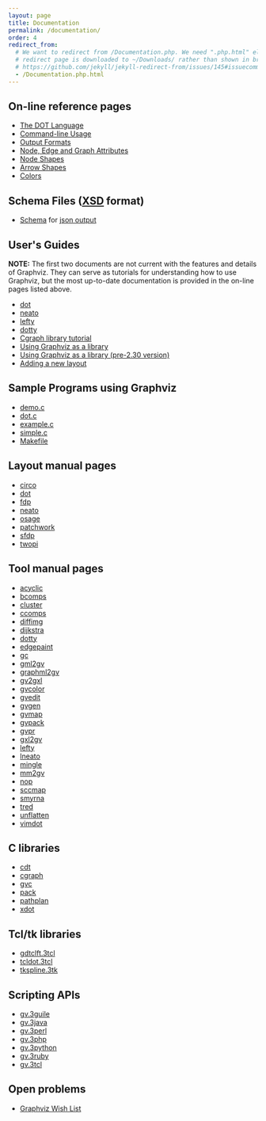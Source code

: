```yaml
---
layout: page
title: Documentation
permalink: /documentation/
order: 4
redirect_from:
  # We want to redirect from /Documentation.php. We need ".php.html" else the
  # redirect page is downloaded to ~/Downloads/ rather than shown in browser. See:
  # https://github.com/jekyll/jekyll-redirect-from/issues/145#issuecomment-392277818
  - /Documentation.php.html
---
```


## On-line reference pages

* <a href="/doc/info/lang.html">The DOT Language</a>
* <a href="/doc/info/command.html">Command-line Usage</a>
* <a href="/doc/info/output.html">Output Formats</a>
* <a href="/doc/info/attrs.html">Node, Edge and Graph Attributes</a>
* <a href="/doc/info/shapes.html">Node Shapes</a>
* <a href="/doc/info/arrows.html">Arrow Shapes</a>
* <a href="/doc/info/colors.html">Colors</a>

## Schema Files (<a href="http://www.w3.org/XML/Schema">XSD</a> format)

* <a href="/doc/info/graphviz_json_schema.json">Schema</a> for <a href="/doc/info/output.html#d:json">json output</a>

## User's Guides

<b>NOTE:</b> The first two documents are not current with the features
and details of Graphviz. They can serve as tutorials for understanding how
to use Graphviz, but the most up-to-date documentation is provided in the
on-line pages listed above.

* <a href="/pdf/dotguide.pdf">dot</a>
* <a href="/pdf/neatoguide.pdf">neato</a>
* <a href="/pdf/leftyguide.pdf">lefty</a>
* <a href="/pdf/dottyguide.pdf">dotty</a>
* <a href="/pdf/cgraph.pdf">Cgraph library tutorial</a>
* <a href="/pdf/libguide.pdf">Using Graphviz as a library</a>
* <a href="/pdf/oldlibguide.pdf">Using Graphviz as a library (pre-2.30 version)</a>
* <a href="/doc/addingLayout.txt">Adding a new layout</a>

## Sample Programs using Graphviz

* <a href="/dot.demo/demo.c">demo.c</a>
* <a href="/dot.demo/dot.c">dot.c</a>
* <a href="/dot.demo/example.c">example.c</a>
* <a href="/dot.demo/simple.c">simple.c</a>
* <a href="/dot.demo/Makefile">Makefile</a>

## Layout manual pages

* <a target="_blank" href="/pdf/dot.1.pdf">circo</a>
* <a target="_blank" href="/pdf/dot.1.pdf">dot</a>
* <a target="_blank" href="/pdf/dot.1.pdf">fdp</a>
* <a target="_blank" href="/pdf/dot.1.pdf">neato</a>
* <a target="_blank" href="/pdf/osage.1.pdf">osage</a>
* <a target="_blank" href="/pdf/patchwork.1.pdf">patchwork</a>
* <a target="_blank" href="/pdf/dot.1.pdf">sfdp</a>
* <a target="_blank" href="/pdf/dot.1.pdf">twopi</a>

## Tool manual pages

* <a target="_blank" href="/pdf/acyclic.1.pdf">acyclic</a>
* <a target="_blank" href="/pdf/bcomps.1.pdf">bcomps</a>
* <a target="_blank" href="/pdf/cluster.1.pdf">cluster</a>
* <a target="_blank" href="/pdf/ccomps.1.pdf">ccomps</a>
* <a target="_blank" href="/pdf/diffimg.1.pdf">diffimg</a>
* <a target="_blank" href="/pdf/dijkstra.1.pdf">dijkstra</a>
* <a target="_blank" href="/pdf/dotty.1.pdf">dotty</a>
* <a target="_blank" href="/pdf/edgepaint.1.pdf">edgepaint</a>
* <a target="_blank" href="/pdf/gc.1.pdf">gc</a>
* <a target="_blank" href="/pdf/gml2gv.1.pdf">gml2gv</a> 
* <a target="_blank" href="/pdf/graphml2gv.1.pdf">graphml2gv</a> 
* <a target="_blank" href="/pdf/gxl2gv.1.pdf">gv2gxl</a>
* <a target="_blank" href="/pdf/gvcolor.1.pdf">gvcolor</a>
* <a target="_blank" href="/pdf/gvedit.1.pdf">gvedit</a>
* <a target="_blank" href="/pdf/gvgen.1.pdf">gvgen</a>
* <a target="_blank" href="/pdf/gvmap.1.pdf">gvmap</a>
* <a target="_blank" href="/pdf/gvpack.1.pdf">gvpack</a>
* <a target="_blank" href="/pdf/gvpr.1.pdf">gvpr</a>
* <a target="_blank" href="/pdf/gxl2gv.1.pdf">gxl2gv</a> 
* <a target="_blank" href="/pdf/lefty.1.pdf">lefty</a>
* <a target="_blank" href="/pdf/lneato.1.pdf">lneato</a> 
* <a target="_blank" href="/pdf/mingle.1.pdf">mingle</a>
* <a target="_blank" href="/pdf/mm2gv.1.pdf">mm2gv</a>
* <a target="_blank" href="/pdf/nop.1.pdf">nop</a>
* <a target="_blank" href="/pdf/sccmap.1.pdf">sccmap</a>
* <a target="_blank" href="/pdf/smyrna.1.pdf">smyrna</a>
* <a target="_blank" href="/pdf/tred.1.pdf">tred</a>
* <a target="_blank" href="/pdf/unflatten.1.pdf">unflatten</a>
* <a target="_blank" href="/pdf/vimdot.1.pdf">vimdot</a>

## C libraries

* <a href="/pdf/cdt.3.pdf" target="_blank">cdt</a>
* <a href="/pdf/cgraph.3.pdf" target="_blank">cgraph</a>
* <a href="/pdf/gvc.3.pdf" target="_blank">gvc</a>
* <a href="/pdf/pack.3.pdf" target="_blank">pack</a>
* <a href="/pdf/pathplan.3.pdf" target="_blank">pathplan</a>
* <a href="/pdf/xdot.3.pdf" target="_blank">xdot</a>

## Tcl/tk libraries

* <a target="_blank" href="/pdf/gdtclft.3tcl.pdf">gdtclft.3tcl</a>
* <a target="_blank" href="/pdf/tcldot.3tcl.pdf">tcldot.3tcl</a>
* <a target="_blank" href="/pdf/tkspline.3tk.pdf">tkspline.3tk</a>

## Scripting APIs

* <a target="_blank" href="/pdf/gv.3guile.pdf">gv.3guile</a>
* <a target="_blank" href="/pdf/gv.3java.pdf">gv.3java</a>
* <a target="_blank" href="/pdf/gv.3perl.pdf">gv.3perl</a>
* <a target="_blank" href="/pdf/gv.3php.pdf">gv.3php</a>
* <a target="_blank" href="/pdf/gv.3python.pdf">gv.3python</a>
* <a target="_blank" href="/pdf/gv.3ruby.pdf">gv.3ruby</a>
* <a target="_blank" href="/pdf/gv.3tcl.pdf">gv.3tcl</a>

## Open problems

* <a target="_blank" href="/doc/todo.html">Graphviz Wish List</a>
